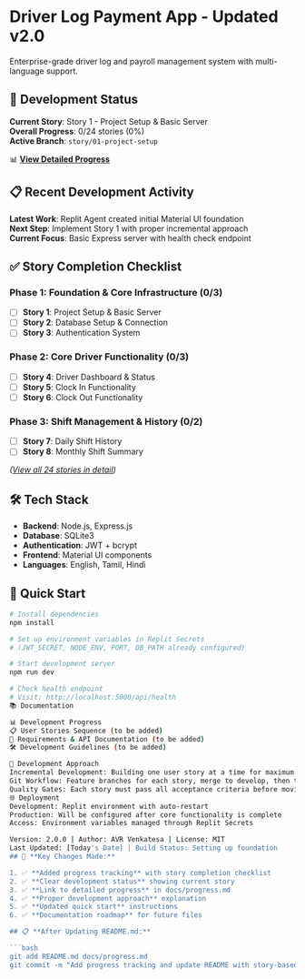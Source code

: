 # Driver Log Payment App - Updated v2.0

Enterprise-grade driver log and payroll management system with multi-language support.

## 🚀 Development Status

**Current Story**: Story 1 - Project Setup & Basic Server  
**Overall Progress**: 0/24 stories (0%)  
**Active Branch**: `story/01-project-setup`

📊 **[View Detailed Progress](./docs/progress.md)**

## 📋 Recent Development Activity

**Latest Work**: Replit Agent created initial Material UI foundation  
**Next Step**: Implement Story 1 with proper incremental approach  
**Current Focus**: Basic Express server with health check endpoint

## ✅ Story Completion Checklist

### **Phase 1: Foundation & Core Infrastructure** (0/3)
- [ ] **Story 1**: Project Setup & Basic Server
- [ ] **Story 2**: Database Setup & Connection  
- [ ] **Story 3**: Authentication System

### **Phase 2: Core Driver Functionality** (0/3)
- [ ] **Story 4**: Driver Dashboard & Status
- [ ] **Story 5**: Clock In Functionality
- [ ] **Story 6**: Clock Out Functionality

### **Phase 3: Shift Management & History** (0/2)
- [ ] **Story 7**: Daily Shift History
- [ ] **Story 8**: Monthly Shift Summary

*([View all 24 stories in detail](./docs/progress.md))*

## 🛠️ Tech Stack
- **Backend**: Node.js, Express.js
- **Database**: SQLite3
- **Authentication**: JWT + bcrypt
- **Frontend**: Material UI components
- **Languages**: English, Tamil, Hindi

## 🔧 Quick Start

```bash
# Install dependencies
npm install

# Set up environment variables in Replit Secrets
# (JWT_SECRET, NODE_ENV, PORT, DB_PATH already configured)

# Start development server
npm run dev

# Check health endpoint
# Visit: http://localhost:5000/api/health
📚 Documentation

📊 Development Progress
📋 User Stories Sequence (to be added)
📖 Requirements & API Documentation (to be added)
🛠️ Development Guidelines (to be added)

🎯 Development Approach
Incremental Development: Building one user story at a time for maximum stability
Git Workflow: Feature branches for each story, merge to develop, then to main
Quality Gates: Each story must pass all acceptance criteria before moving to next
🌐 Deployment
Development: Replit environment with auto-restart
Production: Will be configured after core functionality is complete
Access: Environment variables managed through Replit Secrets

Version: 2.0.0 | Author: AVR Venkatesa | License: MIT
Last Updated: [Today's Date] | Build Status: Setting up foundation
## 🎯 **Key Changes Made:**

1. ✅ **Added progress tracking** with story completion checklist
2. ✅ **Clear development status** showing current story
3. ✅ **Link to detailed progress** in docs/progress.md
4. ✅ **Proper development approach** explanation
5. ✅ **Updated quick start** instructions
6. ✅ **Documentation roadmap** for future files

## 📋 **After Updating README.md:**

```bash
git add README.md docs/progress.md
git commit -m "Add progress tracking and update README with story-based development info"